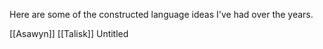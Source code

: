 Here are some of the constructed language ideas I've had over the years.

[[Asawyn]]
[[Talisk]]
Untitled